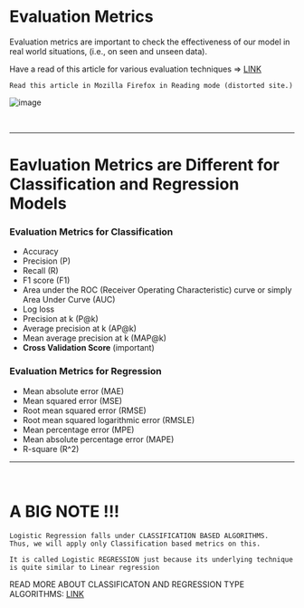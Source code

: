 # Evaluation Metrics

Evaluation metrics are important to check the effectiveness of our model in real world situations, (i.e., on seen and unseen data).

Have a read of this article for various evaluation techniques => [LINK](https://www.kdnuggets.com/2020/05/model-evaluation-metrics-machine-learning.html)

```
Read this article in Mozilla Firefox in Reading mode (distorted site.)
```

![image](https://user-images.githubusercontent.com/76818035/173253461-e0caa5e1-5137-4216-8980-779778f2ab48.png)

<br><hr>

# Eavluation Metrics are Different for Classification and Regression Models

### Evaluation Metrics for Classification
- Accuracy
- Precision (P)
- Recall (R)
- F1 score (F1)
- Area under the ROC (Receiver Operating Characteristic) curve or simply Area Under Curve (AUC)
- Log loss
- Precision at k (P@k)
- Average precision at k (AP@k)
- Mean average precision at k (MAP@k)
- **Cross Validation Score** (important)

### Evaluation Metrics for Regression
- Mean absolute error (MAE)
- Mean squared error (MSE)
- Root mean squared error (RMSE)
- Root mean squared logarithmic error (RMSLE)
- Mean percentage error (MPE)
- Mean absolute percentage error (MAPE)
- R-square (R^2)

<hr><br>

# A BIG NOTE !!!

```
Logistic Regression falls under CLASSIFICATION BASED ALGORITHMS. 
Thus, we will apply only Classification based metrics on this.

It is called Logistic REGRESSION just because its underlying technique 
is quite similar to Linear regression
```

READ MORE ABOUT CLASSIFICATON AND REGRESSION TYPE ALGORITHMS: [LINK](https://www.javatpoint.com/regression-vs-classification-in-machine-learning)
